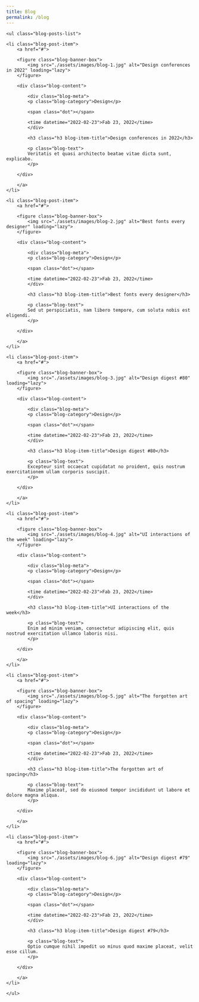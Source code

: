 ```yaml
---
title: Blog
permalink: /blog
---
```


<section class="blog-posts">

    <ul class="blog-posts-list">

    <li class="blog-post-item">
        <a href="#">

        <figure class="blog-banner-box">
            <img src="./assets/images/blog-1.jpg" alt="Design conferences in 2022" loading="lazy">
        </figure>

        <div class="blog-content">

            <div class="blog-meta">
            <p class="blog-category">Design</p>

            <span class="dot"></span>

            <time datetime="2022-02-23">Fab 23, 2022</time>
            </div>

            <h3 class="h3 blog-item-title">Design conferences in 2022</h3>

            <p class="blog-text">
            Veritatis et quasi architecto beatae vitae dicta sunt, explicabo.
            </p>

        </div>

        </a>
    </li>

    <li class="blog-post-item">
        <a href="#">

        <figure class="blog-banner-box">
            <img src="./assets/images/blog-2.jpg" alt="Best fonts every designer" loading="lazy">
        </figure>

        <div class="blog-content">

            <div class="blog-meta">
            <p class="blog-category">Design</p>

            <span class="dot"></span>

            <time datetime="2022-02-23">Fab 23, 2022</time>
            </div>

            <h3 class="h3 blog-item-title">Best fonts every designer</h3>

            <p class="blog-text">
            Sed ut perspiciatis, nam libero tempore, cum soluta nobis est eligendi.
            </p>

        </div>

        </a>
    </li>

    <li class="blog-post-item">
        <a href="#">

        <figure class="blog-banner-box">
            <img src="./assets/images/blog-3.jpg" alt="Design digest #80" loading="lazy">
        </figure>

        <div class="blog-content">

            <div class="blog-meta">
            <p class="blog-category">Design</p>

            <span class="dot"></span>

            <time datetime="2022-02-23">Fab 23, 2022</time>
            </div>

            <h3 class="h3 blog-item-title">Design digest #80</h3>

            <p class="blog-text">
            Excepteur sint occaecat cupidatat no proident, quis nostrum exercitationem ullam corporis suscipit.
            </p>

        </div>

        </a>
    </li>

    <li class="blog-post-item">
        <a href="#">

        <figure class="blog-banner-box">
            <img src="./assets/images/blog-4.jpg" alt="UI interactions of the week" loading="lazy">
        </figure>

        <div class="blog-content">

            <div class="blog-meta">
            <p class="blog-category">Design</p>

            <span class="dot"></span>

            <time datetime="2022-02-23">Fab 23, 2022</time>
            </div>

            <h3 class="h3 blog-item-title">UI interactions of the week</h3>

            <p class="blog-text">
            Enim ad minim veniam, consectetur adipiscing elit, quis nostrud exercitation ullamco laboris nisi.
            </p>

        </div>

        </a>
    </li>

    <li class="blog-post-item">
        <a href="#">

        <figure class="blog-banner-box">
            <img src="./assets/images/blog-5.jpg" alt="The forgotten art of spacing" loading="lazy">
        </figure>

        <div class="blog-content">

            <div class="blog-meta">
            <p class="blog-category">Design</p>

            <span class="dot"></span>

            <time datetime="2022-02-23">Fab 23, 2022</time>
            </div>

            <h3 class="h3 blog-item-title">The forgotten art of spacing</h3>

            <p class="blog-text">
            Maxime placeat, sed do eiusmod tempor incididunt ut labore et dolore magna aliqua.
            </p>

        </div>

        </a>
    </li>

    <li class="blog-post-item">
        <a href="#">

        <figure class="blog-banner-box">
            <img src="./assets/images/blog-6.jpg" alt="Design digest #79" loading="lazy">
        </figure>

        <div class="blog-content">

            <div class="blog-meta">
            <p class="blog-category">Design</p>

            <span class="dot"></span>

            <time datetime="2022-02-23">Fab 23, 2022</time>
            </div>

            <h3 class="h3 blog-item-title">Design digest #79</h3>

            <p class="blog-text">
            Optio cumque nihil impedit uo minus quod maxime placeat, velit esse cillum.
            </p>

        </div>

        </a>
    </li>

    </ul>

</section>
